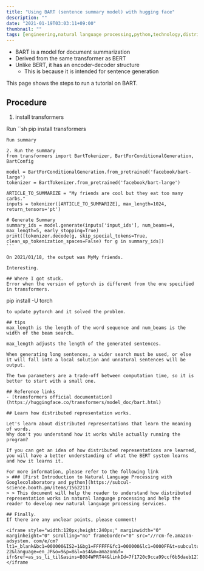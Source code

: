 ```yaml
---
title: "Using BART (sentence summary model) with hugging face"
description: ""
date: "2021-01-19T03:03:11+09:00"
thumbnail: ""
tags: [engineering,natural language processing,python,technology,distributed representation,sentence generation]
---
```


- BART is a model for document summarization
- Derived from the same transformer as BERT
- Unlike BERT, it has an encoder-decoder structure
    - This is because it is intended for sentence generation

This page shows the steps to run a tutorial on BART.

## Procedure
1. install transformers

Run ``sh
pip install transformers
```` 2.
Run summary

2. Run the summary
from transformers import BartTokenizer, BartForConditionalGeneration, BartConfig

model = BartForConditionalGeneration.from_pretrained('facebook/bart-large')
tokenizer = BartTokenizer.from_pretrained('facebook/bart-large')

ARTICLE_TO_SUMMARIZE = "My friends are cool but they eat too many carbs."
inputs = tokenizer([ARTICLE_TO_SUMMARIZE], max_length=1024, return_tensors='pt')

# Generate Summary
summary_ids = model.generate(inputs['input_ids'], num_beams=4, max_length=5, early_stopping=True)
print([tokenizer.decode(g, skip_special_tokens=True, clean_up_tokenization_spaces=False) for g in summary_ids])
```

On 2021/01/18, the output was MyMy friends.

Interesting.

## Where I got stuck.
Error when the version of pytorch is different from the one specified in transformers.
````
pip install -U torch
```
to update pytorch and it solved the problem.

## tips
max_length is the length of the word sequence and num_beams is the width of the beam search.

max_length adjusts the length of the generated sentences.

When generating long sentences, a wider search must be used, or else it will fall into a local solution and unnatural sentences will be output.

The two parameters are a trade-off between computation time, so it is better to start with a small one.

## Reference links
- [transformers official documentation](https://huggingface.co/transformers/model_doc/bart.html)

## Learn how distributed representation works.

Let's learn about distributed representations that learn the meaning of words.
Why don't you understand how it works while actually running the program?

If you can get an idea of how distributed representations are learned, you will have a better understanding of what the BERT system learns and how it learns it.

For more information, please refer to the following link
> ### [First Introduction to Natural Language Processing with Googlecolaboratory and python](https://subcul-science.booth.pm/items/1562211)
> > This document will help the reader to understand how distributed representation works in natural language processing and help the reader to develop new natural language processing services.

## Finally.
If there are any unclear points, please comment!

<iframe style="width:120px;height:240px;" marginwidth="0" marginheight="0" scrolling="no" frameborder="0" src="//rcm-fe.amazon-adsystem. com/e/cm?lt1=_blank&bc1=000000&IS2=1&bg1=FFFFFF&fc1=000000&lc1=0000FF&t=subculturesci-22&language=en_JP&o=9&p=8&l=as4&m=amazon&f= ifr&ref=as_ss_li_til&asins=B084WPRT44&linkId=7f1720c9cca99ccf6b5daeb1270354fa"></iframe